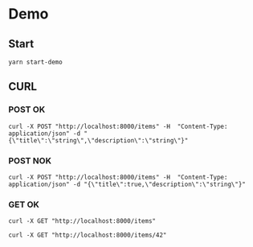 # Demo

## Start

    yarn start-demo

## CURL

### POST OK

    curl -X POST "http://localhost:8000/items" -H  "Content-Type: application/json" -d "{\"title\":\"string\",\"description\":\"string\"}"

### POST NOK

    curl -X POST "http://localhost:8000/items" -H  "Content-Type: application/json" -d "{\"title\":true,\"description\":\"string\"}"

### GET OK

    curl -X GET "http://localhost:8000/items"

    curl -X GET "http://localhost:8000/items/42"
